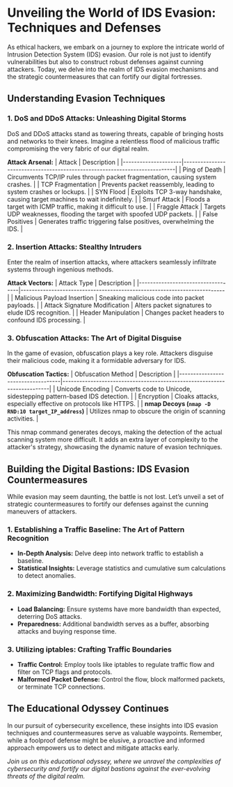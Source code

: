 # Unveiling the World of IDS Evasion: Techniques and Defenses

As ethical hackers, we embark on a journey to explore the intricate world of Intrusion Detection System (IDS) evasion. Our role is not just to identify vulnerabilities but also to construct robust defenses against cunning attackers. Today, we delve into the realm of IDS evasion mechanisms and the strategic countermeasures that can fortify our digital fortresses.

## Understanding Evasion Techniques

### 1. **DoS and DDoS Attacks: Unleashing Digital Storms**
DoS and DDoS attacks stand as towering threats, capable of bringing hosts and networks to their knees. Imagine a relentless flood of malicious traffic compromising the very fabric of our digital realm.

**Attack Arsenal:**
| Attack              | Description                                                               |
|---------------------|---------------------------------------------------------------------------|
| Ping of Death        | Circumvents TCP/IP rules through packet fragmentation, causing system crashes. |
| TCP Fragmentation    | Prevents packet reassembly, leading to system crashes or lockups.           |
| SYN Flood            | Exploits TCP 3-way handshake, causing target machines to wait indefinitely. |
| Smurf Attack         | Floods a target with ICMP traffic, making it difficult to use.             |
| Fraggle Attack       | Targets UDP weaknesses, flooding the target with spoofed UDP packets.      |
| False Positives      | Generates traffic triggering false positives, overwhelming the IDS.        |

### 2. **Insertion Attacks: Stealthy Intruders**
Enter the realm of insertion attacks, where attackers seamlessly infiltrate systems through ingenious methods.

**Attack Vectors:**
| Attack Type                       | Description                                                             |
|-----------------------------------|-------------------------------------------------------------------------|
| Malicious Payload Insertion       | Sneaking malicious code into packet payloads.                           |
| Attack Signature Modification     | Alters packet signatures to elude IDS recognition.                       |
| Header Manipulation               | Changes packet headers to confound IDS processing.                       |

### 3. **Obfuscation Attacks: The Art of Digital Disguise**
In the game of evasion, obfuscation plays a key role. Attackers disguise their malicious code, making it a formidable adversary for IDS.

**Obfuscation Tactics:**
| Obfuscation Method                | Description                                                             |
|-----------------------------------|-------------------------------------------------------------------------|
| Unicode Encoding                  | Converts code to Unicode, sidestepping pattern-based IDS detection.      |
| Encryption                        | Cloaks attacks, especially effective on protocols like HTTPS.           |
| **nmap Decoys (`nmap -D RND:10 target_IP_address`)** | Utilizes nmap to obscure the origin of scanning activities.              |

This nmap command generates decoys, making the detection of the actual scanning system more difficult. It adds an extra layer of complexity to the attacker's strategy, showcasing the dynamic nature of evasion techniques.


## Building the Digital Bastions: IDS Evasion Countermeasures

While evasion may seem daunting, the battle is not lost. Let’s unveil a set of strategic countermeasures to fortify our defenses against the cunning maneuvers of attackers.

### 1. **Establishing a Traffic Baseline: The Art of Pattern Recognition**
- **In-Depth Analysis:** Delve deep into network traffic to establish a baseline.
- **Statistical Insights:** Leverage statistics and cumulative sum calculations to detect anomalies.

### 2. **Maximizing Bandwidth: Fortifying Digital Highways**
- **Load Balancing:** Ensure systems have more bandwidth than expected, deterring DoS attacks.
- **Preparedness:** Additional bandwidth serves as a buffer, absorbing attacks and buying response time.

### 3. **Utilizing iptables: Crafting Traffic Boundaries**
- **Traffic Control:** Employ tools like iptables to regulate traffic flow and filter on TCP flags and protocols.
- **Malformed Packet Defense:** Control the flow, block malformed packets, or terminate TCP connections.

## The Educational Odyssey Continues

In our pursuit of cybersecurity excellence, these insights into IDS evasion techniques and countermeasures serve as valuable waypoints. Remember, while a foolproof defense might be elusive, a proactive and informed approach empowers us to detect and mitigate attacks early.

*Join us on this educational odyssey, where we unravel the complexities of cybersecurity and fortify our digital bastions against the ever-evolving threats of the digital realm.*
